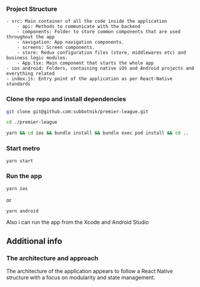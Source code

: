 ### Project Structure

```
- src: Main container of all the code inside the application
    - api: Methods to communicate with the backend
    - components: Folder to store common components that are used throughout the app
    - navigation: App navigation components.
    - screens: Screen components.
    - store: Redux configuration files (store, middlewares etc) and business logic modules.
    - App.tsx: Main component that starts the whole app
- ios android: Folders, containing native iOS and Android projects and everything related
- index.js: Entry point of the application as per React-Native standards
```

### Clone the repo and install dependencies

```sh
git clone git@github.com:subbotnik/premier-league.git

cd ./premier-league

yarn && cd ios && bundle install && bundle exec pod install && cd ..
```

### Start metro

```sh
yarn start
```

### Run the app

```sh
yarn ios
```
or
```sh
yarn android
```
Also i can run the app from the Xcode and Android Studio

## Additional info

### The architecture and approach

The architecture of the application appears to follow a React Native structure with a focus on modularity and state management.

